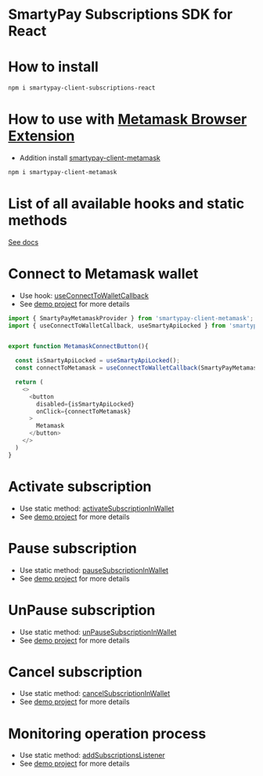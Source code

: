 # SmartyPay Subscriptions SDK for React


# How to install
```bash
npm i smartypay-client-subscriptions-react
```

# How to use with [Metamask Browser Extension](https://metamask.io/download/)
- Addition install [smartypay-client-metamask](https://www.npmjs.com/package/smartypay-client-metamask)
```bash
npm i smartypay-client-metamask
```

# List of all available hooks and static methods
[See docs](https://smarty-pay.github.io/smartypay-client-subscriptions-react/modules.html) 

# Connect to Metamask wallet
- Use hook: [useConnectToWalletCallback](https://smarty-pay.github.io/smartypay-client-subscriptions-react/modules.html#useConnectToWalletCallback)
- See [demo project](https://github.com/smarty-pay/smartypay-subscriptions-demo-react) for more details
```ts
import { SmartyPayMetamaskProvider } from 'smartypay-client-metamask';
import { useConnectToWalletCallback, useSmartyApiLocked } from 'smartypay-client-subscriptions-react';


export function MetamaskConnectButton(){

  const isSmartyApiLocked = useSmartyApiLocked();
  const connectToMetamask = useConnectToWalletCallback(SmartyPayMetamaskProvider);

  return (
    <>
      <button
        disabled={isSmartyApiLocked}
        onClick={connectToMetamask}
      >
        Metamask
      </button>
    </>
  )
}
```

# Activate subscription
- Use static method: [activateSubscriptionInWallet](https://smarty-pay.github.io/smartypay-client-subscriptions-react/modules.html#activateSubscriptionInWallet)
- See [demo project](https://github.com/smarty-pay/smartypay-subscriptions-demo-react) for more details

# Pause subscription
- Use static method: [pauseSubscriptionInWallet](https://smarty-pay.github.io/smartypay-client-subscriptions-react/modules.html#pauseSubscriptionInWallet)
- See [demo project](https://github.com/smarty-pay/smartypay-subscriptions-demo-react) for more details

# UnPause subscription
- Use static method: [unPauseSubscriptionInWallet](https://smarty-pay.github.io/smartypay-client-subscriptions-react/modules.html#unPauseSubscriptionInWallet)
- See [demo project](https://github.com/smarty-pay/smartypay-subscriptions-demo-react) for more details

# Cancel subscription
- Use static method: [cancelSubscriptionInWallet](https://smarty-pay.github.io/smartypay-client-subscriptions-react/modules.html#cancelSubscriptionInWallet)
- See [demo project](https://github.com/smarty-pay/smartypay-subscriptions-demo-react) for more details

# Monitoring operation process
- Use static method: [addSubscriptionsListener](https://smarty-pay.github.io/smartypay-client-subscriptions-react/modules.html#addSubscriptionsListener)
- See [demo project](https://github.com/smarty-pay/smartypay-subscriptions-demo-react) for more details
